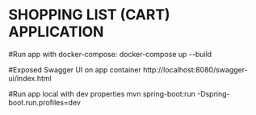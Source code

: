 # SHOPPING LIST (CART) APPLICATION
#Run app with docker-compose:
docker-compose up --build

#Exposed Swagger UI on app container
http://localhost:8080/swagger-ui/index.html

#Run app local with dev properties
mvn spring-boot:run -Dspring-boot.run.profiles=dev
